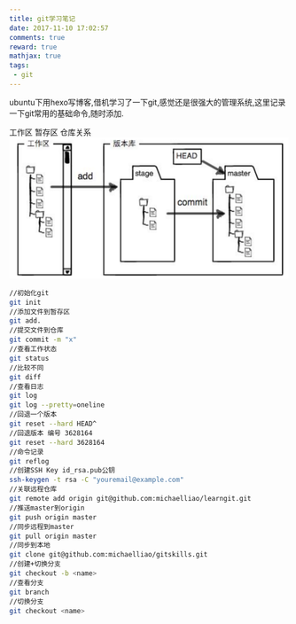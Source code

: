 ```yaml
---
title: git学习笔记
date: 2017-11-10 17:02:57
comments: true
reward: true
mathjax: true
tags: 
 - git
---
```

ubuntu下用hexo写博客,借机学习了一下git,感觉还是很强大的管理系统,这里记录一下git常用的基础命令,随时添加.
<!-- more -->
工作区 暂存区 仓库关系
![](2017-11-10-one/1.png) 
``` bash
//初始化git
git init 
//添加文件到暂存区
git add.
//提交文件到仓库
git commit -m "x"
//查看工作状态
git status
//比较不同
git diff
//查看日志
git log
git log --pretty=oneline
//回退一个版本
git reset --hard HEAD^
//回退版本 编号 3628164
git reset --hard 3628164
//命令记录
git reflog
//创建SSH Key id_rsa.pub公钥
ssh-keygen -t rsa -C "youremail@example.com"
//关联远程仓库
git remote add origin git@github.com:michaelliao/learngit.git
//推送master到origin
git push origin master
//同步远程到master
git pull origin master
//同步到本地
git clone git@github.com:michaelliao/gitskills.git
//创建+切换分支
git checkout -b <name>
//查看分支
git branch
//切换分支
git checkout <name>
``` 

